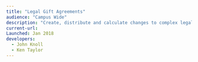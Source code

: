 ```yaml
---
title: "Legal Gift Agreements"
audience: "Campus Wide"
description: "Create, distribute and calculate changes to complex legal documents covering the receipt of large donations to UC Davis."
current-url:
Launched: Jan 2018
developers:
  - John Knoll
  - Ken Taylor
---
```

